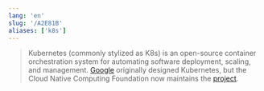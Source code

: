 ```yaml
---
lang: 'en'
slug: '/A2E81B'
aliases: ['k8s']
---
```


> Kubernetes (commonly stylized as K8s) is an open-source container orchestration system for automating software deployment, scaling, and management. [Google](./../.././docs/pages/Google.md) originally designed Kubernetes, but the Cloud Native Computing Foundation now maintains the [project](./../.././docs/pages/Project.md).

<head>
  <html lang="en-US"/>
</head>
